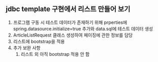 ## jdbc template 구현에서 리스트 만들어 보기  

1. 프로그램 구동 시 테스트 데이터가 존재하기 위해 prperties에 spring.datasource.initialize=true 추가와 data.sql에 테스트 데이터 생성  
2. ArticleListRequest 클래스 생성하여 페이징에 관한 정보를 담당  
3. 리스트에 bootstrap을 적용 
4. 추가 보완 사항 
	1. 리스트 외 아직 bootstrap 적용 안 함